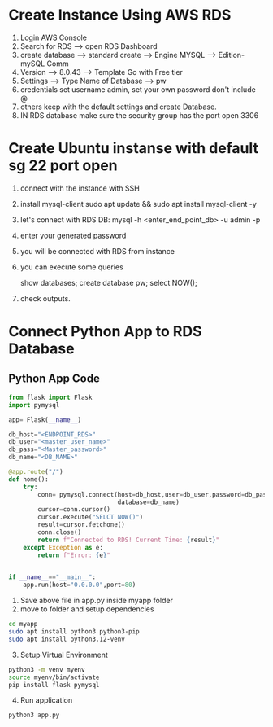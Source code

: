 # Create Instance Using AWS RDS

1. Login AWS Console
2. Search for RDS --> open RDS Dashboard
3. create database --> standard create --> Engine MYSQL --> Edition- mySQL Comm
4. Version --> 8.0.43 --> Template Go with Free tier
5. Settings --> Type Name of Database --> pw
6. credentials set username admin, set your own password don't include @
7. others keep with the default settings and create Database.
8. IN RDS database make sure the security group has the port open 3306

# Create Ubuntu instanse with default sg 22 port open

1. connect with the instance with SSH
2. install mysql-client
    sudo apt update && sudo apt install mysql-client -y
3. let's connect with RDS DB:
    mysql -h <enter_end_point_db> -u admin -p
4. enter your generated password
5. you will be connected with RDS from instance
6. you can execute some queries

    show databases;
    create database pw;
    select NOW();

7. check outputs.

# Connect Python App to RDS Database

## Python App Code 
```python
from flask import Flask
import pymysql

app= Flask(__name__)

db_host="<ENDPOINT_RDS>"
db_user="<master_user_name>"
db_pass="<Master_password>"
db_name="<DB_NAME>"

@app.route("/")
def home():
    try:
        conn= pymysql.connect(host=db_host,user=db_user,password=db_pass,
                              database=db_name)
        cursor=conn.cursor()
        cursor.execute("SELCT NOW()")
        result=cursor.fetchone()
        conn.close()
        return f"Connected to RDS! Current Time: {result}"
    except Exception as e:
        return f"Error: {e}"
    

if __name__=="__main__":
    app.run(host="0.0.0.0",port=80)
```

1. Save above file in app.py inside myapp folder
2. move to folder and setup dependencies
```bash
cd myapp
sudo apt install python3 python3-pip
sudo apt install python3.12-venv
```
3. Setup Virtual Environment
```bash
python3 -m venv myenv
source myenv/bin/activate
pip install flask pymysql
```
4. Run application
```bash
python3 app.py
```